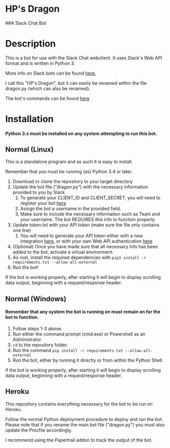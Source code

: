 # HP's Dragon
##A Slack Chat Bot

# Description

This is a bot for use with the Slack Chat webclient. It uses Slack's Web API format and is written in Python 3.

More info on Slack bots can be found [here.](https://api.slack.com/bot-users)

I call this "HP's Dragon", but it can easily be renamed within the file dragon.py (which can also be renamed).

The bot's commands can be found [here](https://github.com/jdenson/HP-s-Dragon/blob/master/COMMANDS.md)

# Installation
#### Python 3.x must be installed on any system attempting to run this bot.

## Normal (Linux)

This is a standalone program and as such it is easy to install.

Remember that you must be running (as) Python 3.4 or later.

1. Download or clone the repository to your target directory
2. Update the bot file ("dragon.py") with the necessary information provided to you by Slack
	1. To generate your CLIENT_ID and CLIENT_SECRET, you will need to register your bot [here](https://api.slack.com/applications/new)
	2. Assign the bot a username in the provided field.
	3. Make sure to include the necessary information such as Team and *your* username. The bot REQUIRES this info to function properly.
3. Update token.txt with your API token (make sure the file only contains one line)
	1. You will need to generate your API token either with a new integration [here](https://my.slack.com/services/new/bot), or with your own Web API authentication [here](https://api.slack.com/web)
4. (Optional) Once you have made sure that all necessary info has been added to the bot, activate a virtual environment.
5. As root, install the required dependencies with `pip3 install -r requirements.txt --allow-all-external`
6. Run the bot!

If the bot is working properly, after starting it will begin to display scrolling data output, beginning with a request/response header.

## Normal (Windows)
#### Remember that any system the bot is running on must remain on for the bot to function.

1. Follow steps 1-3 above.
2. Run either the command prompt (cmd.exe) or Powershell as an Administrator
3. `cd` to the repository folder.
4. Run the command `pip install -r requirements.txt --allow-all-external`
5. Run the bot, either by running it directly or from within the Python Shell.

If the bot is working properly, after starting it will begin to display scrolling data output, beginning with a request/response header.

## Heroku

This repository contains everything necessary for the bot to be run on Heroku.

Follow the normal Python deployment procedure to deploy and run the bot. Please note that if you rename the main bot file ("dragon.py") you must also update the Procfile accordingly.

I recommend using the Papertrail addon to track the output of the bot.